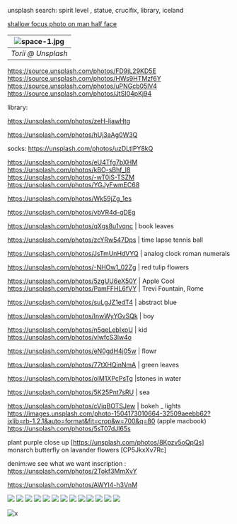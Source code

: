 unsplash search: spirit level , statue, crucifix, library, iceland

[shallow focus photo on man half face](https://unsplash.com/photos/NK65VD2M4DY)

| ![space-1.jpg](https://unsplash.com/photos/BjJP2TN8WoI) | 
|:--:| 
| *Torii @ Unsplash* |
https://source.unsplash.com/photos/FD9jL29KD5E  
https://source.unsplash.com/photos/HWs9HTMzf6Y  
https://source.unsplash.com/photos/uPNGcb05lV4  
https://source.unsplash.com/photos/JtSI04pKj94  

library:

https://unsplash.com/photos/zeH-ljawHtg

https://unsplash.com/photos/hUj3aAg0W3Q




socks: 
https://unsplash.com/photos/uzDLtlPY8kQ

https://unsplash.com/photos/eU4Tfg7bXHM  
https://unsplash.com/photos/kBO-sBhf_I8  
https://unsplash.com/photos/-wT0iS-TSZM  
https://unsplash.com/photos/YGJyFwmEC68


https://unsplash.com/photos/Wk59jZg_1es

https://unsplash.com/photos/vbVR4d-qDEg


https://unsplash.com/photos/qXgs8u1vqnc |  book leaves

https://unsplash.com/photos/zcYRw547Dps | time lapse tennis ball

https://unsplash.com/photos/JsTmUnHdVYQ | analog clock roman numerals

https://unsplash.com/photos/-NHOw1_02Zg | red tulip flowers

https://unsplash.com/photos/5zgUU6eX50Y | Apple Cool  
https://unsplash.com/photos/PamFFHL6fVY | Trevi Fountain, Rome   

https://unsplash.com/photos/suLgJZ1edT4 | abstract blue

https://unsplash.com/photos/InwWyYGvSQk |  boy

https://unsplash.com/photos/n5qeLebIxpU | kid
https://unsplash.com/photos/vlwfcS3lw4o

https://unsplash.com/photos/eN0gdH4j05w | flowr

https://unsplash.com/photos/77tXHQinNmA | green leaves

https://unsplash.com/photos/olM1XPcPsTg |stones in water

https://unsplash.com/photos/5K25Pnt7sRU | sea

https://unsplash.com/photos/cViqBOTSJew | bokeh _ lights  
https://images.unsplash.com/photo-1504173010664-32509aeebb62?ixlib=rb-1.2.1&auto=format&fit=crop&w=700&q=80
(apple macbook)
https://unsplash.com/photos/5sT07dJl65s


plant purple close up [https://unsplash.com/photos/8Kpzv5oQpQs]
monarch butterfly on lavander flowers [CP5JkxXv7Rc]

denim:we see what we want inscription : https://unsplash.com/photos/2Tokf3MmXvY


https://unsplash.com/photos/AWYI4-h3VnM

  <div id="gallery" class="grid">
    <img src="https://source.unsplash.com/5zgUU6eX50Y?400x400">
    <img src="https://source.unsplash.com/suLgJZ1edT4">
    <img src="https://source.unsplash.com/kBO-sBhf_I8?400x400">
    <img src="https://source.unsplash.com/HWs9HTMzf6Y?400x400">
    <img src="https://source.unsplash.com/uPNGcb05lV4?400x400">
    <img src="https://source.unsplash.com/PamFFHL6fVY?400x400">
    <img src="https://source.unsplash.com/JtSI04pKj94?400x400">
    <img src="https://source.unsplash.com/FD9jL29KD5E?400x400">
    <img src="https://source.unsplash.com/eU4Tfg7bXHM?400x400">
    <img src="https://source.unsplash.com/-wT0iS-TSZM?400x400">
    <img src="https://source.unsplash.com/YGJyFwmEC68?400x400"> 
    <img src="https://source.unsplash.com/h1vdmVQqPmM?400x400">
    <img src="https://source.unsplash.com/Tdwu35bCUj0?400x400">

  </div>


![x](https://images.unsplash.com/photo-1491895200222-0fc4a4c35e18?ixlib=rb-0.3.5&s=a74bf61666c5e84b8cd8687ff8f4fa27&auto=format&fit=crop&w=1867&q=80)
